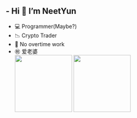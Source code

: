 ## - Hi 👋 I’m NeetYun
- 💻 Programmer(Maybe?)
- 📉 Crypto Trader
- 🚫 No overtime work
- ㊗️ 爱老婆  
<img src="https://github-readme-stats.vercel.app/api?username=Alexis-Zhang0812&count_private=true&theme=onedark&show_icons=true" height="150px"></img>
<img src="https://github-readme-stats.vercel.app/api/top-langs/?username=Alexis-Zhang0812&layout=compact&theme=onedark&hide=HTML" height="150px"></img>
